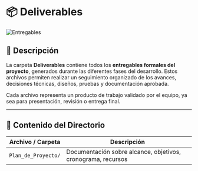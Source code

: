 # 📦 Deliverables  
![Entregables](https://img.shields.io/badge/Entregables-Documentados-blueviolet?style=for-the-badge&logo=github)

## 📌 Descripción  

La carpeta **Deliverables** contiene todos los **entregables formales del proyecto**, generados durante las diferentes fases del desarrollo. Estos archivos permiten realizar un seguimiento organizado de los avances, decisiones técnicas, diseños, pruebas y documentación aprobada.

Cada archivo representa un producto de trabajo validado por el equipo, ya sea para presentación, revisión o entrega final.

---

## 📁 Contenido del Directorio

| Archivo / Carpeta | Descripción |
|-------------------|-------------|
| `Plan_de_Proyecto/` | Documentación sobre alcance, objetivos, cronograma, recursos

